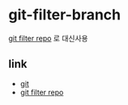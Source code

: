 # git-filter-branch

[git filter repo](git-filter-repo) 로 대신사용

## link
- [git](git)
- [git filter repo](git-filter-repo)

